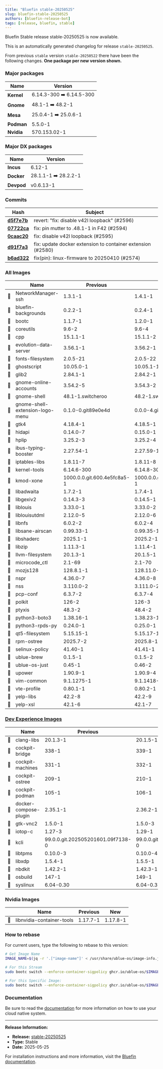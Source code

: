 ```yaml
---
title: "Bluefin stable-20250525"
slug: bluefin-stable-20250525
authors: [bluefin-release-bot]
tags: [release, bluefin, stable]
---
```


Bluefin Stable release stable-20250525 is now available.

<!--truncate-->

This is an automatically generated changelog for release `stable-20250525`.

From previous `stable` version `stable-20250522` there have been the following changes. **One package per new version shown.**

### Major packages

| Name       | Version                  |
| ---------- | ------------------------ |
| **Kernel** | 6.14.3-300 ➡️ 6.14.5-300 |
| **Gnome**  | 48.1-1 ➡️ 48.2-1         |
| **Mesa**   | 25.0.4-1 ➡️ 25.0.6-1     |
| **Podman** | 5.5.0-1                  |
| **Nvidia** | 570.153.02-1             |

### Major DX packages

| Name       | Version              |
| ---------- | -------------------- |
| **Incus**  | 6.12-1               |
| **Docker** | 28.1.1-1 ➡️ 28.2.2-1 |
| **Devpod** | v0.6.13-1            |

### Commits

| Hash                                                                                               | Subject                                                     |
| -------------------------------------------------------------------------------------------------- | ----------------------------------------------------------- |
| **[d5f7e7b](https://github.com/ublue-os/bluefin/commit/d5f7e7b1fd36ecf0045c4e3be2b0464305ad31ca)** | revert: "fix: disable v42l loopback" (#2596)                |
| **[07722ca](https://github.com/ublue-os/bluefin/commit/07722ca646d29df42a19ac9177423834585ca8d2)** | fix: pin mutter to .48.1-1 in F42 (#2594)                   |
| **[0caac20](https://github.com/ublue-os/bluefin/commit/0caac20f59ccc8994b79cf51915585f8c5a842e4)** | fix: disable v42l loopback (#2595)                          |
| **[d91f7a3](https://github.com/ublue-os/bluefin/commit/d91f7a318e965afa1362a907b0a351dfe6f4ba14)** | fix: update docker extension to container extension (#2580) |
| **[b6ad322](https://github.com/ublue-os/bluefin/commit/b6ad322f207f642fa7c61b10fe48a3543c924630)** | fix(pin): linux-firmware to 20250410 (#2574)                |

### All Images

|     | Name                            | Previous                    | New                         |
| --- | ------------------------------- | --------------------------- | --------------------------- |
| 🔄  | NetworkManager-ssh              | 1.3.1-1                     | 1.4.1-1                     |
| 🔄  | bluefin-backgrounds             | 0.2.2-1                     | 0.2.4-1                     |
| 🔄  | bootc                           | 1.1.7-1                     | 1.2.0-1                     |
| 🔄  | coreutils                       | 9.6-2                       | 9.6-4                       |
| 🔄  | cpp                             | 15.1.1-1                    | 15.1.1-2                    |
| 🔄  | evolution-data-server           | 3.56.1-1                    | 3.56.2-1                    |
| 🔄  | fonts-filesystem                | 2.0.5-21                    | 2.0.5-22                    |
| 🔄  | ghostscript                     | 10.05.0-1                   | 10.05.1-1                   |
| 🔄  | glib2                           | 2.84.1-1                    | 2.84.2-1                    |
| 🔄  | gnome-online-accounts           | 3.54.2-5                    | 3.54.3-2                    |
| 🔄  | gnome-shell                     | 48.1-1.switcheroo           | 48.2-1.switcheroo           |
| 🔄  | gnome-shell-extension-logo-menu | 0.1.0-0.git89e0e4d          | 0.0.0-4.git89e0e4d          |
| 🔄  | gtk4                            | 4.18.4-1                    | 4.18.5-1                    |
| 🔄  | hidapi                          | 0.14.0-7                    | 0.15.0-1                    |
| 🔄  | hplip                           | 3.25.2-3                    | 3.25.2-4                    |
| 🔄  | ibus-typing-booster             | 2.27.54-1                   | 2.27.59-1                   |
| 🔄  | iptables-libs                   | 1.8.11-7                    | 1.8.11-8                    |
| 🔄  | kernel-tools                    | 6.14.6-300                  | 6.14.8-300                  |
| 🔄  | kmod-xone                       | 1000.0.0.git.600.4e5fc8a5-1 | 1000.0.0.git.772.bbee3f9f-1 |
| 🔄  | libadwaita                      | 1.7.2-1                     | 1.7.4-1                     |
| 🔄  | libgexiv2                       | 0.14.3-3                    | 0.14.5-1                    |
| 🔄  | liblouis                        | 3.33.0-1                    | 3.33.0-2                    |
| 🔄  | liblouisutdml                   | 2.12.0-5                    | 2.12.0-6                    |
| 🔄  | libnfs                          | 6.0.2-2                     | 6.0.2-4                     |
| 🔄  | libsane-airscan                 | 0.99.33-1                   | 0.99.35-1                   |
| 🔄  | libshaderc                      | 2025.1-1                    | 2025.2-1                    |
| 🔄  | libzip                          | 1.11.3-1                    | 1.11.4-1                    |
| 🔄  | llvm-filesystem                 | 20.1.3-1                    | 20.1.5-1                    |
| 🔄  | microcode_ctl                   | 2.1-69                      | 2.1-70                      |
| 🔄  | mozjs128                        | 128.8.1-1                   | 128.11.0-1                  |
| 🔄  | nspr                            | 4.36.0-7                    | 4.36.0-8                    |
| 🔄  | nss                             | 3.110.0-2                   | 3.111.0-2                   |
| 🔄  | pcp-conf                        | 6.3.7-2                     | 6.3.7-4                     |
| 🔄  | polkit                          | 126-2                       | 126-3                       |
| 🔄  | ptyxis                          | 48.3-2                      | 48.4-2                      |
| 🔄  | python3-boto3                   | 1.38.16-1                   | 1.38.23-1                   |
| 🔄  | python3-rpds-py                 | 0.24.0-1                    | 0.25.0-1                    |
| 🔄  | qt5-filesystem                  | 5.15.15-1                   | 5.15.17-1                   |
| 🔄  | rpm-ostree                      | 2025.7-2                    | 2025.8-1                    |
| 🔄  | selinux-policy                  | 41.40-1                     | 41.41-1                     |
| 🔄  | ublue-brew                      | 0.1.5-1                     | 0.1.5-2                     |
| 🔄  | ublue-os-just                   | 0.45-1                      | 0.46-2                      |
| 🔄  | upower                          | 1.90.9-1                    | 1.90.9-4                    |
| 🔄  | vim-common                      | 9.1.1275-1                  | 9.1.1418-1                  |
| 🔄  | vte-profile                     | 0.80.1-1                    | 0.80.2-1                    |
| 🔄  | yelp-libs                       | 42.2-8                      | 42.2-9                      |
| 🔄  | yelp-xsl                        | 42.1-6                      | 42.1-7                      |

### [Dev Experience Images](https://docs.projectbluefin.io/bluefin-dx)

|     | Name                  | Previous                          | New                               |
| --- | --------------------- | --------------------------------- | --------------------------------- |
| 🔄  | clang-libs            | 20.1.3-1                          | 20.1.5-1                          |
| 🔄  | cockpit-bridge        | 338-1                             | 339-1                             |
| 🔄  | cockpit-machines      | 331-1                             | 332-1                             |
| 🔄  | cockpit-ostree        | 209-1                             | 210-1                             |
| 🔄  | cockpit-podman        | 105-1                             | 106-1                             |
| 🔄  | docker-compose-plugin | 2.35.1-1                          | 2.36.2-1                          |
| 🔄  | gtk-vnc2              | 1.5.0-1                           | 1.5.0-3                           |
| 🔄  | iotop-c               | 1.27-3                            | 1.29-1                            |
| 🔄  | kcli                  | 99.0.0.git.202505201601.09f7138-0 | 99.0.0.git.202505291509.579bd5c-0 |
| 🔄  | libtpms               | 0.10.0-3                          | 0.10.0-4                          |
| 🔄  | libxdp                | 1.5.4-1                           | 1.5.5-1                           |
| 🔄  | nbdkit                | 1.42.2-1                          | 1.42.3-1                          |
| 🔄  | osbuild               | 147-1                             | 149-1                             |
| 🔄  | syslinux              | 6.04-0.30                         | 6.04-0.31                         |

### Nvidia Images

|     | Name                      | Previous | New      |
| --- | ------------------------- | -------- | -------- |
| 🔄  | libnvidia-container-tools | 1.17.7-1 | 1.17.8-1 |

### How to rebase

For current users, type the following to rebase to this version:

```bash
# Get Image Name
IMAGE_NAME=$(jq -r '.["image-name"]' < /usr/share/ublue-os/image-info.json)

# For this Stream
sudo bootc switch --enforce-container-sigpolicy ghcr.io/ublue-os/$IMAGE_NAME:stable

# For this Specific Image:
sudo bootc switch --enforce-container-sigpolicy ghcr.io/ublue-os/$IMAGE_NAME:stable-20250525
```

### Documentation

Be sure to read the [documentation](https://docs.projectbluefin.io/) for more information
on how to use your cloud native system.

---

**Release Information:**

- **Release:** [stable-20250525](https://github.com/ublue-os/bluefin/releases/tag/stable-20250525)
- **Type:** Stable
- **Date:** 2025-05-25

For installation instructions and more information, visit the [Bluefin documentation](https://docs.projectbluefin.io/).
